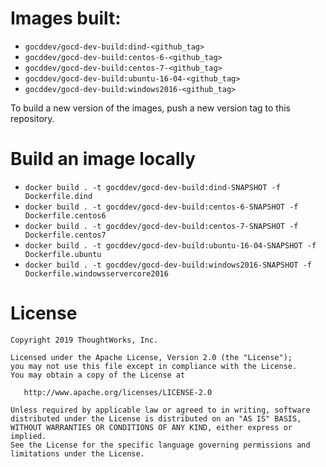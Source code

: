 # Images built:

- `gocddev/gocd-dev-build:dind-<github_tag>`
- `gocddev/gocd-dev-build:centos-6-<github_tag>`
- `gocddev/gocd-dev-build:centos-7-<github_tag>`
- `gocddev/gocd-dev-build:ubuntu-16-04-<github_tag>`
- `gocddev/gocd-dev-build:windows2016-<github_tag>`

To build a new version of the images, push a new version tag to this repository.

# Build an image locally

- ```docker build . -t gocddev/gocd-dev-build:dind-SNAPSHOT -f Dockerfile.dind```
- ```docker build . -t gocddev/gocd-dev-build:centos-6-SNAPSHOT -f Dockerfile.centos6```
- ```docker build . -t gocddev/gocd-dev-build:centos-7-SNAPSHOT -f Dockerfile.centos7```
- ```docker build . -t gocddev/gocd-dev-build:ubuntu-16-04-SNAPSHOT -f Dockerfile.ubuntu```
- ```docker build . -t gocddev/gocd-dev-build:windows2016-SNAPSHOT -f Dockerfile.windowsservercore2016```

# License

```plain
Copyright 2019 ThoughtWorks, Inc.

Licensed under the Apache License, Version 2.0 (the "License");
you may not use this file except in compliance with the License.
You may obtain a copy of the License at

   http://www.apache.org/licenses/LICENSE-2.0

Unless required by applicable law or agreed to in writing, software
distributed under the License is distributed on an "AS IS" BASIS,
WITHOUT WARRANTIES OR CONDITIONS OF ANY KIND, either express or implied.
See the License for the specific language governing permissions and
limitations under the License.
```
